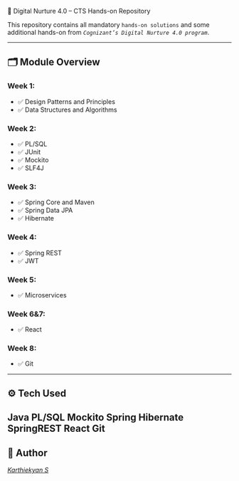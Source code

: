 🚀 Digital Nurture 4.0 – CTS Hands-on Repository

This repository contains all mandatory ```hands-on solutions``` and some additional hands-on from *```Cognizant’s Digital Nurture 4.0 program```*.

---

## 🗂 Module Overview

### Week 1: 
- ✅ Design Patterns and Principles
- ✅ Data Structures and Algorithms

### Week 2: 
- ✅ PL/SQL
- ✅ JUnit
- ✅ Mockito
- ✅ SLF4J

### Week 3: 
- ✅ Spring Core and Maven
- ✅ Spring Data JPA
- ✅ Hibernate
  
### Week 4: 
- ✅ Spring REST
- ✅ JWT

### Week 5: 
- ✅ Microservices

### Week 6&7: 
- ✅ React

### Week 8: 
- ✅ Git
  
---

## ⚙ Tech Used
Java PL/SQL Mockito Spring Hibernate SpringREST React Git
---

## 👤 Author
[*Karthiekyan S*](https://github.com/Karthi-learner05)
